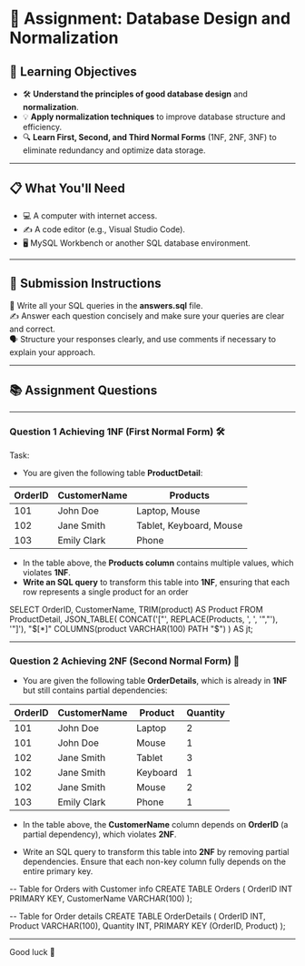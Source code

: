 # 📝 Assignment: Database Design and Normalization

## 🎯 **Learning Objectives**
* 🛠️ **Understand the principles of good database design** and **normalization**.
* 💡 **Apply normalization techniques** to improve database structure and efficiency.
* 🔍 **Learn First, Second, and Third Normal Forms** (1NF, 2NF, 3NF) to eliminate redundancy and optimize data storage.

---

## 📋 **What You'll Need**
* 💻 A computer with internet access.
* ✍️ A code editor (e.g., Visual Studio Code).
* 🖥️ MySQL Workbench or another SQL database environment.

---


## 📝 Submission Instructions  
📂 Write all your SQL queries in the **answers.sql** file.  
✍️ Answer each question concisely and make sure your queries are clear and correct.  
🗣️ Structure your responses clearly, and use comments if necessary to explain your approach.

--- 

## 📚 Assignment Questions

---

### Question 1 Achieving 1NF (First Normal Form) 🛠️
Task:
- You are given the following table **ProductDetail**:

| OrderID | CustomerName  | Products                        |
|---------|---------------|---------------------------------|
| 101     | John Doe      | Laptop, Mouse                   |
| 102     | Jane Smith    | Tablet, Keyboard, Mouse         |
| 103     | Emily Clark   | Phone                           |


- In the table above, the **Products column** contains multiple values, which violates **1NF**.
- **Write an SQL query** to transform this table into **1NF**, ensuring that each row represents a single product for an order



SELECT 
    OrderID,
    CustomerName,
    TRIM(product) AS Product
FROM 
    ProductDetail,
    JSON_TABLE(
        CONCAT('["', REPLACE(Products, ', ', '","'), '"]'),
        "$[*]" COLUMNS(product VARCHAR(100) PATH "$")
    ) AS jt;




--- 

### Question 2 Achieving 2NF (Second Normal Form) 🧩

- You are given the following table **OrderDetails**, which is already in **1NF** but still contains partial dependencies:

| OrderID | CustomerName  | Product      | Quantity |
|---------|---------------|--------------|----------|
| 101     | John Doe      | Laptop       | 2        |
| 101     | John Doe      | Mouse        | 1        |
| 102     | Jane Smith    | Tablet       | 3        |
| 102     | Jane Smith    | Keyboard     | 1        |
| 102     | Jane Smith    | Mouse        | 2        |
| 103     | Emily Clark   | Phone        | 1        |

- In the table above, the **CustomerName** column depends on **OrderID** (a partial dependency), which violates **2NF**. 

- Write an SQL query to transform this table into **2NF** by removing partial dependencies. Ensure that each non-key column fully depends on the entire primary key.

-- Table for Orders with Customer info
CREATE TABLE Orders (
    OrderID INT PRIMARY KEY,
    CustomerName VARCHAR(100)
);

-- Table for Order details
CREATE TABLE OrderDetails (
    OrderID INT,
    Product VARCHAR(100),
    Quantity INT,
    PRIMARY KEY (OrderID, Product)
);




---
Good luck 🚀
